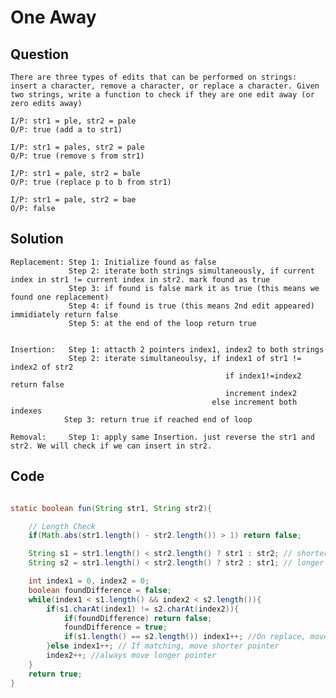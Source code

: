 # One Away

## Question

    There are three types of edits that can be performed on strings: insert a character, remove a character, or replace a character. Given two strings, write a function to check if they are one edit away (or zero edits away)

    I/P: str1 = ple, str2 = pale
    O/P: true (add a to str1)

    I/P: str1 = pales, str2 = pale
    O/P: true (remove s from str1)

    I/P: str1 = pale, str2 = bale
    O/P: true (replace p to b from str1)

    I/P: str1 = pale, str2 = bae
    O/P: false

## Solution

    Replacement: Step 1: Initialize found as false
                 Step 2: iterate both strings simultaneously, if current index in str1 != current index in str2. mark found as true
                 Step 3: if found is false mark it as true (this means we found one replacement)
                 Step 4: if found is true (this means 2nd edit appeared) immidiately return false
                 Step 5: at the end of the loop return true


    Insertion:   Step 1: attacth 2 pointers index1, index2 to both strings
                 Step 2: iterate simultaneoulsy, if index1 of str1 != index2 of str2
                                                    if index1!=index2 return false
                                                    increment index2
                                                 else increment both indexes
                Step 3: return true if reached end of loop

    Removal:     Step 1: apply same Insertion. just reverse the str1 and str2. We will check if we can insert in str2.

## Code

```java

static boolean fun(String str1, String str2){

    // Length Check
    if(Math.abs(str1.length() - str2.length()) > 1) return false;

    String s1 = str1.length() < str2.length() ? str1 : str2; // shorter
    String s2 = str1.length() < str2.length() ? str2 : str1; // longer

    int index1 = 0, index2 = 0;
    boolean foundDifference = false;
    while(index1 < s1.length() && index2 < s2.length()){
        if(s1.charAt(index1) != s2.charAt(index2)){
            if(foundDifference) return false;
            foundDifference = true;
            if(s1.length() == s2.length()) index1++; //On replace, move shorter pointer
        }else index1++; // If matching, move shorter pointer
        index2++; //always move longer pointer
    }
    return true;
}

```
